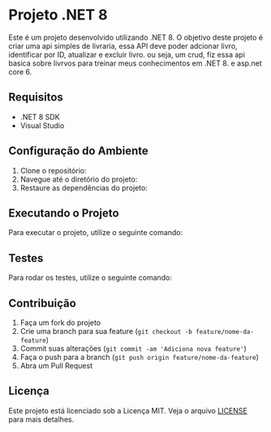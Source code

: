 # Projeto .NET 8

Este é um projeto desenvolvido utilizando .NET 8. O objetivo deste projeto é criar uma api simples de livraria, essa API deve poder adcionar livro, identificar por ID, atualizar e excluir livro.
ou seja, um crud, fiz essa api basica sobre livrvos para treinar meus conhecimentos em .NET 8. e asp.net core 6.

## Requisitos

- .NET 8 SDK
- Visual Studio

## Configuração do Ambiente

1. Clone o repositório:
2. Navegue até o diretório do projeto:
3. Restaure as dependências do projeto:
## Executando o Projeto

Para executar o projeto, utilize o seguinte comando:
## Testes

Para rodar os testes, utilize o seguinte comando:
## Contribuição

1. Faça um fork do projeto
2. Crie uma branch para sua feature (`git checkout -b feature/nome-da-feature`)
3. Commit suas alterações (`git commit -am 'Adiciona nova feature'`)
4. Faça o push para a branch (`git push origin feature/nome-da-feature`)
5. Abra um Pull Request

## Licença

Este projeto está licenciado sob a Licença MIT. Veja o arquivo [LICENSE](https://github.com/RuanVNBezerra/ProjetoLivraria/blob/master/LICENSE.txt) para mais detalhes.
